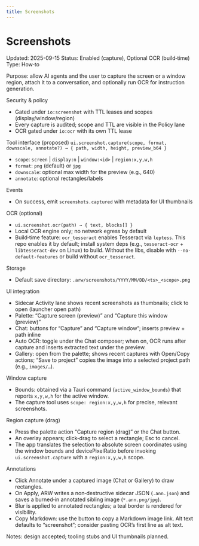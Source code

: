 ```yaml
---
title: Screenshots
---
```


# Screenshots
Updated: 2025-09-15
Status: Enabled (capture), Optional OCR (build‑time)
Type: How‑to

Purpose: allow AI agents and the user to capture the screen or a window region, attach it to a conversation, and optionally run OCR for instruction generation.

Security & policy
- Gated under `io:screenshot` with TTL leases and scopes (display/window/region)
- Every capture is audited; scope and TTL are visible in the Policy lane
- OCR gated under `io:ocr` with its own TTL lease

Tool interface (proposed)
`ui.screenshot.capture(scope, format, downscale, annotate?) → { path, width, height, preview_b64 }`
- `scope`: `screen` | `display:n` | `window:<id>` | `region:x,y,w,h`
- `format`: `png` (default) or `jpg`
- `downscale`: optional max width for the preview (e.g., 640)
- `annotate`: optional rectangles/labels

Events
- On success, emit `screenshots.captured` with metadata for UI thumbnails

OCR (optional)
- `ui.screenshot.ocr(path) → { text, blocks[] }`
- Local OCR engine only; no network egress by default
- Build‑time feature: `ocr_tesseract` enables Tesseract via `leptess`. This repo enables it by default; install system deps (e.g., `tesseract-ocr` + `libtesseract-dev` on Linux) to build. Without the libs, disable with `--no-default-features` or build without `ocr_tesseract`.

Storage
- Default save directory: `.arw/screenshots/YYYY/MM/DD/<ts>_<scope>.png`

UI integration
- Sidecar Activity lane shows recent screenshots as thumbnails; click to open (launcher open path)
- Palette: “Capture screen (preview)” and “Capture this window (preview)”
- Chat: buttons for “Capture” and “Capture window”; inserts preview + path inline
- Auto OCR: toggle under the Chat composer; when on, OCR runs after capture and inserts extracted text under the preview.
- Gallery: open from the palette; shows recent captures with Open/Copy actions; “Save to project” copies the image into a selected project path (e.g., `images/…`).

Window capture
- Bounds: obtained via a Tauri command (`active_window_bounds`) that reports `x,y,w,h` for the active window.
- The capture tool uses `scope: region:x,y,w,h` for precise, relevant screenshots.

Region capture (drag)
- Press the palette action “Capture region (drag)” or the Chat button.
- An overlay appears; click‑drag to select a rectangle; Esc to cancel.
- The app translates the selection to absolute screen coordinates using the window bounds and devicePixelRatio before invoking `ui.screenshot.capture` with a `region:x,y,w,h` scope.

Annotations
- Click Annotate under a captured image (Chat or Gallery) to draw rectangles.
- On Apply, ARW writes a non‑destructive sidecar JSON (`.ann.json`) and saves a burned‑in annotated sibling image (`*.ann.png/jpg`).
- Blur is applied to annotated rectangles; a teal border is rendered for visibility.
- Copy Markdown: use the button to copy a Markdown image link. Alt text defaults to “screenshot”; consider pasting OCR’s first line as alt text.

Notes: design accepted; tooling stubs and UI thumbnails planned.
